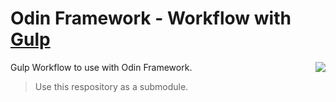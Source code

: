 # Odin Framework - Workflow with [Gulp](http://gulpjs.com/)
<img src="https://github-camo.global.ssl.fastly.net/66198b6b011d840b080a26bea8030aa4e5264846/687474703a2f2f77706f642e696e2f77702d636f6e74656e742f75706c6f6164732f323031332f31322f6f64696e2d6c6f676f2e706e67" align="right" />

Gulp Workflow to use with Odin Framework.

> Use this respository as a submodule.
